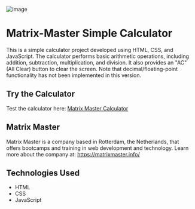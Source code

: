 ![image](https://github.com/francielleabreu/matrix-master-calculator/assets/106924001/49f0f49f-ffcd-4a33-b011-e33e33d8eb52)
<!DOCTYPE html>
<html>
<head>
    <meta charset="UTF-8">
</head>
<body>
    <h1>Matrix-Master Simple Calculator</h1>
    <p>This is a simple calculator project developed using HTML, CSS, and JavaScript. The calculator performs basic arithmetic operations, including addition, subtraction, multiplication, and division. It also provides an "AC" (All Clear) button to clear the screen. Note that decimal/floating-point functionality has not been implemented in this version.</p>
    <h2>Try the Calculator</h2>
    <p>Test the calculator here: <a href="https://francielleabreu.github.io/matrix-master-calculator/">Matrix Master Calculator</a></p>
    <h2>Matrix Master</h2>
    <p>Matrix Master is a company based in Rotterdam, the Netherlands, that offers bootcamps and training in web development and technology. Learn more about the company at: <a href="https://matrixmaster.info/">https://matrixmaster.info/</a></p>
    <h2>Technologies Used</h2>
    <ul>
        <li>HTML</li>
        <li>CSS</li>
        <li>JavaScript</li>
    </ul>
</body>
</html>
